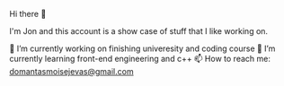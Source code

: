 Hi there 👋

I'm Jon and this account is a show case of stuff that I like working on.

🔭 I’m currently working on finishing univeresity and coding course
🌱 I’m currently learning front-end engineering and c++
📫 How to reach me: domantasmoisejevas@gmail.com
